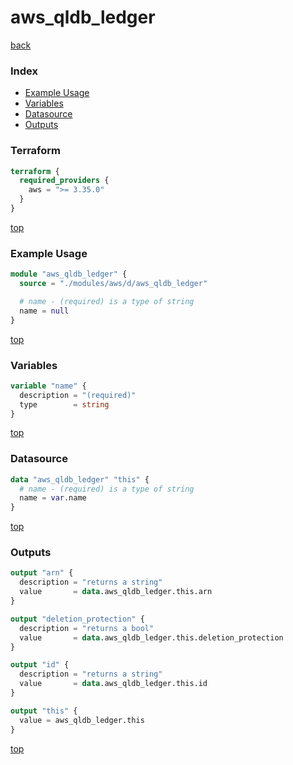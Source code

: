 # aws_qldb_ledger

[back](../aws.md)

### Index

- [Example Usage](#example-usage)
- [Variables](#variables)
- [Datasource](#datasource)
- [Outputs](#outputs)

### Terraform

```terraform
terraform {
  required_providers {
    aws = ">= 3.35.0"
  }
}
```

[top](#index)

### Example Usage

```terraform
module "aws_qldb_ledger" {
  source = "./modules/aws/d/aws_qldb_ledger"

  # name - (required) is a type of string
  name = null
}
```

[top](#index)

### Variables

```terraform
variable "name" {
  description = "(required)"
  type        = string
}
```

[top](#index)

### Datasource

```terraform
data "aws_qldb_ledger" "this" {
  # name - (required) is a type of string
  name = var.name
}
```

[top](#index)

### Outputs

```terraform
output "arn" {
  description = "returns a string"
  value       = data.aws_qldb_ledger.this.arn
}

output "deletion_protection" {
  description = "returns a bool"
  value       = data.aws_qldb_ledger.this.deletion_protection
}

output "id" {
  description = "returns a string"
  value       = data.aws_qldb_ledger.this.id
}

output "this" {
  value = aws_qldb_ledger.this
}
```

[top](#index)